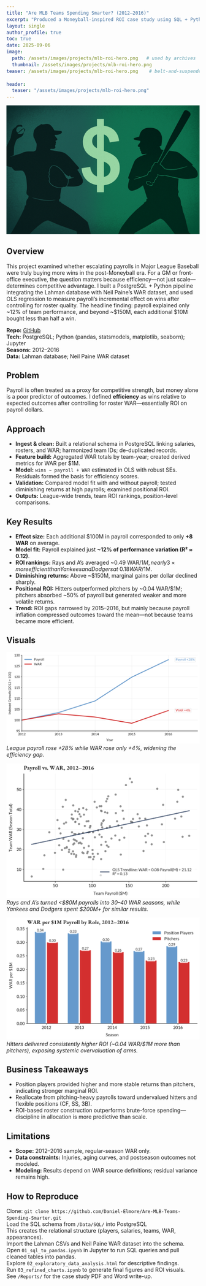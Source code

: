 ```yaml
---
title: "Are MLB Teams Spending Smarter? (2012–2016)"
excerpt: "Produced a Moneyball-inspired ROI case study using SQL + Python to highlight how disciplined allocation can outpace financial scale."
layout: single
author_profile: true
toc: true
date: 2025-09-06
image:
  path: /assets/images/projects/mlb-roi-hero.png   # used by archives
  thumbnail: /assets/images/projects/mlb-roi-hero.png
teaser: /assets/images/projects/mlb-roi-hero.png    # belt-and-suspenders

header:
  teaser: "/assets/images/projects/mlb-roi-hero.png"
---
```

![](/assets/images/projects/mlb-roi-hero.png)
## Overview
This project examined whether escalating payrolls in Major League Baseball were truly buying more wins in the post-Moneyball era. For a GM or front-office executive, the question matters because efficiency—not just scale—determines competitive advantage. I built a PostgreSQL + Python pipeline integrating the Lahman database with Neil Paine’s WAR dataset, and used OLS regression to measure payroll’s incremental effect on wins after controlling for roster quality. The headline finding: payroll explained only ~12% of team performance, and beyond ~$150M, each additional $10M bought less than half a win.

**Repo:** [GitHub](https://github.com/Daniel-Elmore/Are-MLB-Teams-Spending-Smarter)  
**Tech:** PostgreSQL; Python (pandas, statsmodels, matplotlib, seaborn); Jupyter  
**Seasons:** 2012–2016  
**Data:** Lahman database; Neil Paine WAR dataset  

## Problem
Payroll is often treated as a proxy for competitive strength, but money alone is a poor predictor of outcomes. I defined **efficiency** as wins relative to expected outcomes after controlling for roster WAR—essentially ROI on payroll dollars.

## Approach
- **Ingest & clean:** Built a relational schema in PostgreSQL linking salaries, rosters, and WAR; harmonized team IDs; de-duplicated records.  
- **Feature build:** Aggregated WAR totals by team-year; created derived metrics for WAR per $1M.  
- **Model:** `wins ~ payroll + WAR` estimated in OLS with robust SEs. Residuals formed the basis for efficiency scores.  
- **Validation:** Compared model fit with and without payroll; tested diminishing returns at high payrolls; examined positional ROI.  
- **Outputs:** League-wide trends, team ROI rankings, position-level comparisons.

## Key Results
- **Effect size:** Each additional $100M in payroll corresponded to only **+8 WAR** on average.  
- **Model fit:** Payroll explained just **~12% of performance variation (R² ≈ 0.12)**.  
- **ROI rankings:** Rays and A’s averaged ~0.49 WAR/$1M, nearly 3× more efficient than Yankees and Dodgers at ~0.18 WAR/$1M.  
- **Diminishing returns:** Above ~$150M, marginal gains per dollar declined sharply.  
- **Positional ROI:** Hitters outperformed pitchers by ~0.04 WAR/$1M; pitchers absorbed ~50% of payroll but generated weaker and more volatile returns.  
- **Trend:** ROI gaps narrowed by 2015–2016, but mainly because payroll inflation compressed outcomes toward the mean—not because teams became more efficient.

## Visuals
![](/assets/images/projects/slide06_payroll_vs_war_indexed.png)
*League payroll rose +28% while WAR rose only +4%, widening the efficiency gap.*

![](/assets/images/projects/slide09_payroll_vs_war_scatter.png)
*Rays and A’s turned <$80M payrolls into 30–40 WAR seasons, while Yankees and Dodgers spent $200M+ for similar results.*

![](/assets/images/projects/slide23_war_per_m_by_role_yearly.png)
*Hitters delivered consistently higher ROI (~0.04 WAR/$1M more than pitchers), exposing systemic overvaluation of arms.*

## Business Takeaways
- Position players provided higher and more stable returns than pitchers, indicating stronger marginal ROI.  
- Reallocate from pitching-heavy payrolls toward undervalued hitters and flexible positions (CF, SS, 3B).  
- ROI-based roster construction outperforms brute-force spending—discipline in allocation is more predictive than scale.  

## Limitations
- **Scope:** 2012–2016 sample, regular-season WAR only.  
- **Data constraints:** Injuries, aging curves, and postseason outcomes not modeled.  
- **Modeling:** Results depend on WAR source definitions; residual variance remains high.  

## How to Reproduce
Clone: `git clone https://github.com/Daniel-Elmore/Are-MLB-Teams-Spending-Smarter.git`  
Load the SQL schema from `/Data/SQL/` into PostgreSQL  
This creates the relational structure (players, salaries, teams, WAR, appearances).  
Import the Lahman CSVs and Neil Paine WAR dataset into the schema.  
Open `01_sql_to_pandas.ipynb` in Jupyter to run SQL queries and pull cleaned tables into pandas.  
Explore `02_exploratory_data_analysis.html` for descriptive findings.  
Run `03_refined_charts.ipynb` to generate final figures and ROI visuals.  
See `/Reports/` for the case study PDF and Word write-up.  
